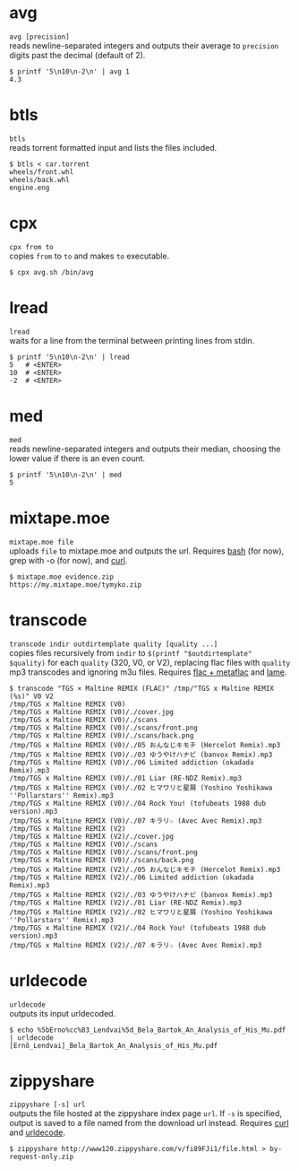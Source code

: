 # avg
`avg [precision]`  
reads newline-separated integers and outputs their average to `precision` digits past the decimal (default of 2).
```
$ printf '5\n10\n-2\n' | avg 1
4.3
```

# btls
`btls`  
reads torrent formatted input and lists the files included.
```
$ btls < car.torrent
wheels/front.whl
wheels/back.whl
engine.eng
```

# cpx
`cpx from to`  
copies `from` to `to` and makes `to` executable. 
```
$ cpx avg.sh /bin/avg
```

# lread
`lread`  
waits for a line from the terminal between printing lines from stdin.
```
$ printf '5\n10\n-2\n' | lread
5   # <ENTER>
10  # <ENTER>
-2  # <ENTER>
```

# med
`med`  
reads newline-separated integers and outputs their median, choosing the lower value if there is an even count.
```
$ printf '5\n10\n-2\n' | med
5
```

# mixtape.moe
`mixtape.moe file`  
uploads `file` to mixtape.moe and outputs the url. Requires [bash](https://www.gnu.org/software/bash/) (for now), grep with -o (for now), and [curl](https://curl.haxx.se/).
```
$ mixtape.moe evidence.zip
https://my.mixtape.moe/tymyko.zip
```

# transcode
`transcode indir outdirtemplate quality [quality ...]`  
copies files recursively from `indir` to `$(printf "$outdirtemplate" $quality)` for each `quality` (320, V0, or V2), replacing flac files with `quality` mp3 transcodes and ignoring m3u files. Requires [flac + metaflac](https://xiph.org/flac/index.html) and [lame](http://lame.sourceforge.net/).
```
$ transcode "TGS × Maltine REMIX (FLAC)" /tmp/"TGS x Maltine REMIX (%s)" V0 V2
/tmp/TGS x Maltine REMIX (V0)
/tmp/TGS x Maltine REMIX (V0)/./cover.jpg
/tmp/TGS x Maltine REMIX (V0)/./scans
/tmp/TGS x Maltine REMIX (V0)/./scans/front.png
/tmp/TGS x Maltine REMIX (V0)/./scans/back.png
/tmp/TGS x Maltine REMIX (V0)/./05 おんなじキモチ (Hercelot Remix).mp3
/tmp/TGS x Maltine REMIX (V0)/./03 ゆうやけハナビ (banvox Remix).mp3
/tmp/TGS x Maltine REMIX (V0)/./06 Limited addiction (okadada Remix).mp3
/tmp/TGS x Maltine REMIX (V0)/./01 Liar (RE-NDZ Remix).mp3
/tmp/TGS x Maltine REMIX (V0)/./02 ヒマワリと星屑 (Yoshino Yoshikawa ''Pollarstars'' Remix).mp3
/tmp/TGS x Maltine REMIX (V0)/./04 Rock You! (tofubeats 1988 dub version).mp3
/tmp/TGS x Maltine REMIX (V0)/./07 キラリ☆ (Avec Avec Remix).mp3
/tmp/TGS x Maltine REMIX (V2)
/tmp/TGS x Maltine REMIX (V2)/./cover.jpg
/tmp/TGS x Maltine REMIX (V0)/./scans
/tmp/TGS x Maltine REMIX (V0)/./scans/front.png
/tmp/TGS x Maltine REMIX (V0)/./scans/back.png
/tmp/TGS x Maltine REMIX (V2)/./05 おんなじキモチ (Hercelot Remix).mp3
/tmp/TGS x Maltine REMIX (V2)/./06 Limited addiction (okadada Remix).mp3
/tmp/TGS x Maltine REMIX (V2)/./03 ゆうやけハナビ (banvox Remix).mp3
/tmp/TGS x Maltine REMIX (V2)/./01 Liar (RE-NDZ Remix).mp3
/tmp/TGS x Maltine REMIX (V2)/./02 ヒマワリと星屑 (Yoshino Yoshikawa ''Pollarstars'' Remix).mp3
/tmp/TGS x Maltine REMIX (V2)/./04 Rock You! (tofubeats 1988 dub version).mp3
/tmp/TGS x Maltine REMIX (V2)/./07 キラリ☆ (Avec Avec Remix).mp3
```

# urldecode
`urldecode`  
outputs its input urldecoded.
```
$ echo %5bErno%cc%83_Lendvai%5d_Bela_Bartok_An_Analysis_of_His_Mu.pdf | urldecode
[Ernõ_Lendvai]_Bela_Bartok_An_Analysis_of_His_Mu.pdf
```

# zippyshare
`zippyshare [-s] url`  
outputs the file hosted at the zippyshare index page `url`. If `-s` is specified, output is saved to a file named from the download url instead. Requires [curl](https://curl.haxx.se/) and [urldecode](#urldecode).
```
$ zippyshare http://www120.zippyshare.com/v/fi89FJi1/file.html > by-request-only.zip
```
